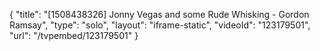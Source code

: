 {
    "title": "[1508438326] Jonny Vegas and some Rude Whisking - Gordon Ramsay",
    "type": "solo",
    "layout": "iframe-static",
    "videoId": "123179501",
    "url": "\/tvpembed\/123179501"
}